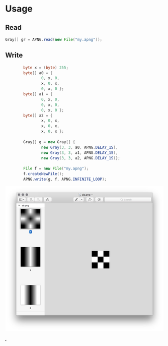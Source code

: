 # Usage 

## Read
```java
Gray[] gr = APNG.read(new File("my.apng"));
```

## Write

```java
        byte x = (byte) 255;
        byte[] a0 = {
                0, x, 0,
                x, 0, x,
                0, x, 0 };
        byte[] a1 = {
                0, x, 0,
                0, x, 0,
                0, x, 0 };
        byte[] a2 = {
                x, 0, x,
                x, 0, x,
                x, 0, x };

        Gray[] g = new Gray[] {
                new Gray(3, 3, a0, APNG.DELAY_1S),
                new Gray(3, 3, a1, APNG.DELAY_1S),
                new Gray(3, 3, a2, APNG.DELAY_1S)};
                
        File f = new File("my.apng");
        f.createNewFile();
        APNG.write(g, f, APNG.INFINITE_LOOP);
```

![resulting images](result.jpg)

![resulting animated image](result.png)

